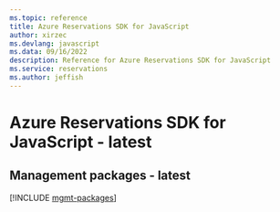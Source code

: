 ```yaml
---
ms.topic: reference
title: Azure Reservations SDK for JavaScript
author: xirzec
ms.devlang: javascript
ms.data: 09/16/2022
description: Reference for Azure Reservations SDK for JavaScript
ms.service: reservations
ms.author: jeffish
---
```

# Azure Reservations SDK for JavaScript - latest

## Management packages - latest
[!INCLUDE [mgmt-packages](reservations-mgmt-index.md)]